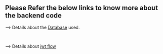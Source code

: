 
## Please Refer the below links to know more about the backend code

--> Details about the [Database](https://github.com/jatinpaytm/FullStack_Backend_Paytm/tree/main/PaytmPlusSecurityCheck/src/main/java/com/panel/admin/lup/user) used.

</br>

--> Details about [jwt flow](https://github.com/jatinpaytm/FullStack_Backend_Paytm/tree/main/PaytmPlusSecurityCheck/src/main/java/com/panel/admin/lup/config)


